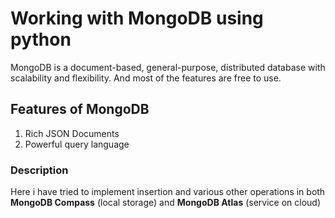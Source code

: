 
# Working with MongoDB using python


MongoDB is a document-based, general-purpose, distributed database with scalability and flexibility. And most of the features are free to use.

## Features of MongoDB
1. Rich JSON Documents
2. Powerful query language


### Description

Here i have tried to implement insertion and various other operations in both **MongoDB Compass** (local storage) and **MongoDB Atlas** (service on cloud)



  
